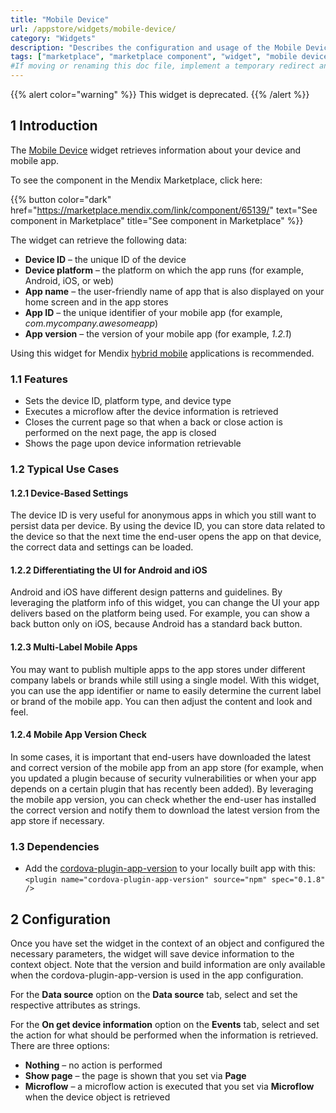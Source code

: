 ```yaml
---
title: "Mobile Device"
url: /appstore/widgets/mobile-device/
category: "Widgets"
description: "Describes the configuration and usage of the Mobile Device widget, which is available in the Mendix Marketplace."
tags: ["marketplace", "marketplace component", "widget", "mobile device", "cordova", "phonegap", "platform support"]
#If moving or renaming this doc file, implement a temporary redirect and let the respective team know they should update the URL in the product. See Mapping to Products for more details.
---
```


{{% alert color="warning" %}}
This widget is deprecated.
{{% /alert %}}

## 1 Introduction

The [Mobile Device](https://marketplace.mendix.com/link/component/65139/) widget retrieves information about your device and mobile app. 

To see the component in the Mendix Marketplace, click here:

{{% button color="dark" href="https://marketplace.mendix.com/link/component/65139/" text="See component in Marketplace" title="See component in Marketplace" %}}

The widget can retrieve the following data:

* **Device ID** – the unique ID of the device
* **Device platform** – the platform on which the app runs (for example, Android, iOS, or web)
* **App name** – the user-friendly name of app that is also displayed on your home screen and in the app stores 
* **App ID** – the unique identifier of your mobile app (for example, *com.mycompany.awesomeapp*)
* **App version** – the version of your mobile app (for example, *1.2.1*)

Using this widget for Mendix [hybrid mobile](/refguide/hybrid-mobile/) applications is recommended.

### 1.1 Features

* Sets the device ID, platform type, and device type
* Executes a microflow after the device information is retrieved
* Closes the current page so that when a back or close action is performed on the next page, the app is closed
* Shows the page upon device information retrievable

### 1.2 Typical Use Cases

#### 1.2.1 Device-Based Settings

The device ID is very useful for anonymous apps in which you still want to persist data per device. By using the device ID, you can store data related to the device so that the next time the end-user opens the app on that device, the correct data and settings can be loaded.

#### 1.2.2 Differentiating the UI for Android and iOS

Android and iOS have different design patterns and guidelines. By leveraging the platform info of this widget, you can change the UI your app delivers based on the platform being used. For example, you can show a back button only on iOS, because Android has a standard back button.

#### 1.2.3 Multi-Label Mobile Apps

You may want to publish multiple apps to the app stores under different company labels or brands while still using a single model. With this widget, you can use the app identifier or name to easily determine the current label or brand of the mobile app. You can then adjust the content and look and feel.

#### 1.2.4 Mobile App Version Check

In some cases, it is important that end-users have downloaded the latest and correct version of the mobile app from an app store (for example, when you updated a plugin because of security vulnerabilities or when your app depends on a certain plugin that has recently been added). By leveraging the mobile app version, you can check whether the end-user has installed the correct version and notify them to download the latest version from the app store if necessary.

### 1.3 Dependencies

* Add the [cordova-plugin-app-version](https://github.com/whiteoctober/cordova-plugin-app-version) to your locally built app with this: `<plugin name="cordova-plugin-app-version" source="npm" spec="0.1.8" />`

## 2 Configuration

Once you have set the widget in the context of an object and configured the necessary parameters, the widget will save device information to the context object. Note that the version and build information are only available when the cordova-plugin-app-version is used in the app configuration.

For the **Data source** option on the **Data source** tab, select and set the respective attributes as strings.

For the **On get device information** option on the **Events** tab, select and set the action for what should be performed when the information is retrieved. There are three options:

* **Nothing** – no action is performed
* **Show page** – the page is shown that you set via **Page**
* **Microflow** – a microflow action is executed that you set via **Microflow** when the device object is retrieved
